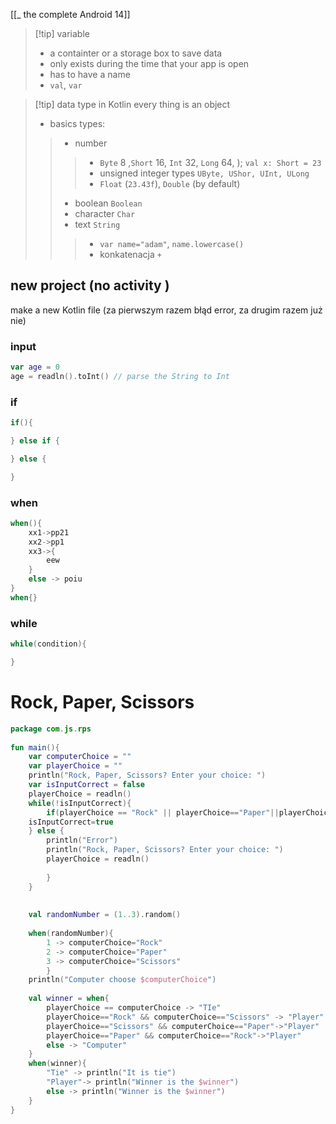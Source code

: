 
[[_ the complete Android 14]]

>[!tip] variable
>- a containter or a storage box to save data
>- only exists  during the time that your app  is open
>- has to have a name
>- `val`, `var`


>[!tip] data type
>in Kotlin every thing is an object
>- basics types:
>>	- number 
>>>	- `Byte` 8 ,`Short` 16, `Int` 32, `Long` 64, ); `val x: Short = 23`
>>>	- unsigned integer types `UByte, UShor, UInt, ULong`
>>>	- `Float` (`23.43f`), `Double` (by default)
>>	- boolean  `Boolean`
>>	- character `Char`
>>	- text `String` 
>>>	- `var name="adam"`, `name.lowercase()`
>>>	- konkatenacja `+`

## new project (no activity )
make a new Kotlin  file (za pierwszym razem błąd error, za drugim razem już nie)

### input
```kotlin
var age = 0
age = readln().toInt() // parse the String to Int
```

### if
```kotlin
if(){

} else if {

} else {

}
```

### when
```kotlin
when(){
	xx1->pp21
	xx2->pp1
	xx3->{
		eew
	}
	else -> poiu
}
when{}
```

### while
```kotlin
while(condition){

}
```

# Rock, Paper, Scissors
```kotlin
package com.js.rps  
  
fun main(){  
	var computerChoice = ""  
	var playerChoice = ""  
	println("Rock, Paper, Scissors? Enter your choice: ")  
	var isInputCorrect = false  
	playerChoice = readln()  
	while(!isInputCorrect){  
		if(playerChoice == "Rock" || playerChoice=="Paper"||playerChoice=="Scissors" ){  
	isInputCorrect=true  
	} else {  
		println("Error")  
		println("Rock, Paper, Scissors? Enter your choice: ")  
		playerChoice = readln()  
  
		}  
	}  
  
  
	val randomNumber = (1..3).random()  
	  
	when(randomNumber){  
		1 -> computerChoice="Rock"  
		2 -> computerChoice="Paper"  
		3 -> computerChoice="Scissors"  
		}  
	println("Computer choose $computerChoice")  
	  
	val winner = when{  
		playerChoice == computerChoice -> "TIe"  
		playerChoice=="Rock" && computerChoice=="Scissors" -> "Player"  
		playerChoice=="Scissors" && computerChoice=="Paper"->"Player"  
		playerChoice=="Paper" && computerChoice=="Rock"->"Player"  
		else -> "Computer"  
	}  
	when(winner){  
		"Tie" -> println("It is tie")  
		"Player"-> println("Winner is the $winner")  
		else -> println("Winner is the $winner")  
	}  
}
```